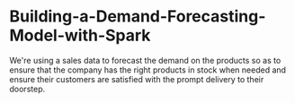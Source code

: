 # Building-a-Demand-Forecasting-Model-with-Spark
We're using a sales data to forecast the demand on the products so as to ensure that the company has the right products in stock when needed and ensure their customers are satisfied with the prompt delivery to their doorstep.
